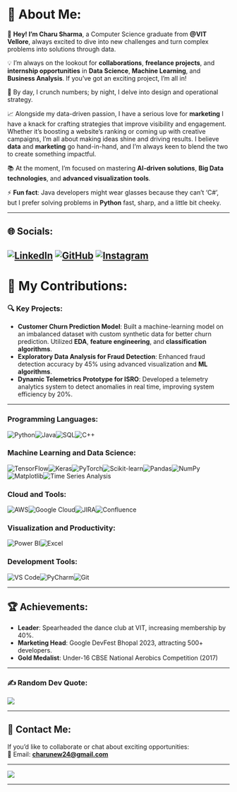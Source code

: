 # 💫 About Me:
🚀 **Hey! I’m Charu Sharma**, a Computer Science graduate from **@VIT Vellore**, always excited to dive into new challenges and turn complex problems into solutions through data.

💡 I’m always on the lookout for **collaborations**, **freelance projects**, and **internship opportunities** in **Data Science**, **Machine Learning**, and **Business Analysis**. If you’ve got an exciting project, I’m all in!

🎨 By day, I crunch numbers; by night, I delve into design and operational strategy.

📈 Alongside my data-driven passion, I have a serious love for **marketing** I have a knack for crafting strategies that improve visibility and engagement. Whether it’s boosting a website’s ranking or coming up with creative campaigns, I’m all about making ideas shine and driving results. I believe **data** and **marketing** go hand-in-hand, and I’m always keen to blend the two to create something impactful.

📚 At the moment, I’m focused on mastering **AI-driven solutions**, **Big Data technologies**, and **advanced visualization tools**.

⚡ **Fun fact**: Java developers might wear glasses because they can’t ‘C#’, but I prefer solving problems in **Python** fast, sharp, and a little bit cheeky.

---

## 🌐 Socials:
[![LinkedIn](https://img.shields.io/badge/LinkedIn-%230077B5.svg?logo=linkedin&logoColor=white)](https://www.linkedin.com/in/charu-sharma-vit/)  [![GitHub](https://img.shields.io/badge/GitHub-%2312100E.svg?logo=github&logoColor=white)](https://github.com/CharuSharma03) [![Instagram](https://img.shields.io/badge/Instagram-%23E4405F.svg?logo=Instagram&logoColor=white)](https://instagram.com/yeahcharu)
---

# 🚀 My Contributions:
### 🔍 Key Projects:
- **Customer Churn Prediction Model**: Built a machine-learning model on an imbalanced dataset with custom synthetic data for better churn prediction. Utilized **EDA**, **feature engineering**, and **classification algorithms**.  
- **Exploratory Data Analysis for Fraud Detection**: Enhanced fraud detection accuracy by 45% using advanced visualization and **ML algorithms**.  
- **Dynamic Telemetrics Prototype for ISRO**: Developed a telemetry analytics system to detect anomalies in real time, improving system efficiency by 20%.  

---
### Programming Languages:
![Python](https://img.shields.io/badge/python-%2314354C.svg?style=for-the-badge&logo=python&logoColor=ffdd54)![Java](https://img.shields.io/badge/java-%23ED8B00.svg?style=for-the-badge&logo=openjdk&logoColor=white)![SQL](https://img.shields.io/badge/sql-%2307405e.svg?style=for-the-badge&logo=sqlite&logoColor=white)![C++](https://img.shields.io/badge/C%2B%2B-%2300599C.svg?style=for-the-badge&logo=c%2B%2B&logoColor=white)  

### Machine Learning and Data Science:
![TensorFlow](https://img.shields.io/badge/TensorFlow-%23FF6F00.svg?style=for-the-badge&logo=TensorFlow&logoColor=white)![Keras](https://img.shields.io/badge/Keras-%23D00000.svg?style=for-the-badge&logo=Keras&logoColor=white)![PyTorch](https://img.shields.io/badge/PyTorch-%23EE4C2C.svg?style=for-the-badge&logo=PyTorch&logoColor=white)![Scikit-learn](https://img.shields.io/badge/scikit--learn-%23F7931E.svg?style=for-the-badge&logo=scikit-learn&logoColor=white)![Pandas](https://img.shields.io/badge/pandas-%23150458.svg?style=for-the-badge&logo=pandas&logoColor=white)![NumPy](https://img.shields.io/badge/numpy-%23013243.svg?style=for-the-badge&logo=numpy&logoColor=white)![Matplotlib](https://img.shields.io/badge/Matplotlib-%23ffffff.svg?style=for-the-badge&logo=Matplotlib&logoColor=black)![Time Series Analysis](https://img.shields.io/badge/Time%20Series%20Analysis-%23025696.svg?style=for-the-badge)  

### Cloud and Tools:
![AWS](https://img.shields.io/badge/aws-%23FF9900.svg?style=for-the-badge&logo=amazon-aws&logoColor=white)![Google Cloud](https://img.shields.io/badge/google%20cloud-%234285F4.svg?style=for-the-badge&logo=google-cloud&logoColor=white)![JIRA](https://img.shields.io/badge/JIRA-%230052CC.svg?style=for-the-badge&logo=jira&logoColor=white)![Confluence](https://img.shields.io/badge/Confluence-%23172B4D.svg?style=for-the-badge&logo=Confluence&logoColor=white)  

### Visualization and Productivity:
![Power BI](https://img.shields.io/badge/Power%20BI-F2C811.svg?style=for-the-badge&logo=Power%20BI&logoColor=white)![Excel](https://img.shields.io/badge/Excel-%2300C300.svg?style=for-the-badge&logo=Microsoft-Excel&logoColor=white)  

### Development Tools:
![VS Code](https://img.shields.io/badge/VS%20Code-%23007ACC.svg?style=for-the-badge&logo=visual-studio-code&logoColor=white)![PyCharm](https://img.shields.io/badge/PyCharm-%231E1E1E.svg?style=for-the-badge&logo=pycharm&logoColor=white)![Git](https://img.shields.io/badge/Git-fc6d26?style=for-the-badge&logo=git&logoColor=white)  

---

<!--# 📊 GitHub Stats:
![](https://github-readme-stats.vercel.app/api?username=CharuSharma03&theme=gruvbox&hide_border=false&include_all_commits=true&count_private=true)  
![](https://streak-stats.demolab.com?user=CharuSharma03&theme=gruvbox)  
![](https://github-readme-stats.vercel.app/api/top-langs/?username=CharuSharma03&theme=gruvbox&hide_border=false&include_all_commits=true&count_private=true&layout=compact)  

----->

## 🏆 Achievements:
- **Leader**: Spearheaded the dance club at VIT, increasing membership by 40%.  
- **Marketing Head**: Google DevFest Bhopal 2023, attracting 500+ developers.
- **Gold Medalist**: Under-16 CBSE National Aerobics Competition (2017)  
  

---

### ✍️ Random Dev Quote:
![](https://quotes-github-readme.vercel.app/api?type=horizontal&theme=tokyonight)  

---

## 📩 Contact Me:
If you’d like to collaborate or chat about exciting opportunities:  
📧 Email: **charunew24@gmail.com**  

---

[![](https://visitcount.itsvg.in/api?id=CharuSharma03&icon=6&color=8)](https://visitcount.itsvg.in)  

---

